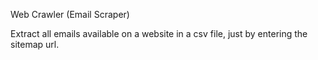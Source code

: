 Web Crawler (Email Scraper)

Extract all emails available on a website in a csv file, just by entering the sitemap url.
